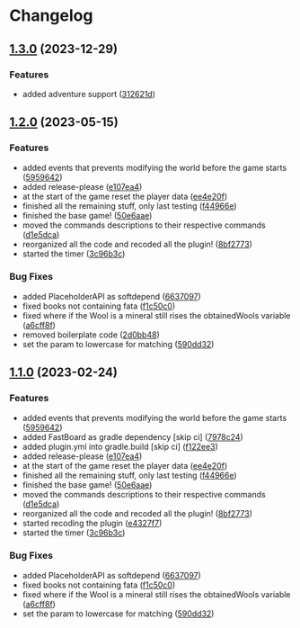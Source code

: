 # Changelog

## [1.3.0](https://github.com/vicen621/CTM-Vanilla/compare/v1.2.0...v1.3.0) (2023-12-29)


### Features

* added adventure support ([312621d](https://github.com/vicen621/CTM-Vanilla/commit/312621db091e877a99d1b9e74ee5e4b5711145b7))

## [1.2.0](https://github.com/vicen621/CTM-Vanilla/compare/v1.1.0...v1.2.0) (2023-05-15)


### Features

* added events that prevents modifying the world before the game starts ([5959642](https://github.com/vicen621/CTM-Vanilla/commit/5959642b5b7ad2f84fe9986a89a1d79a65d5f62d))
* added release-please ([e107ea4](https://github.com/vicen621/CTM-Vanilla/commit/e107ea4cb4a74681853a609e2c20a96b46b0fb53))
* at the start of the game reset the player data ([ee4e20f](https://github.com/vicen621/CTM-Vanilla/commit/ee4e20ff23b48f415f6fe9341387d90a97d638dc))
* finished all the remaining stuff, only last testing ([f44966e](https://github.com/vicen621/CTM-Vanilla/commit/f44966e662f2e5e95736977b1bce25c518c0ed4a))
* finished the base game! ([50e6aae](https://github.com/vicen621/CTM-Vanilla/commit/50e6aae31d22eca6a96d2f0e5d1927b3b7e809d7))
* moved the commands descriptions to their respective commands ([d1e5dca](https://github.com/vicen621/CTM-Vanilla/commit/d1e5dca142cdff605f549db76ff09b4061321a95))
* reorganized all the code and recoded all the plugin! ([8bf2773](https://github.com/vicen621/CTM-Vanilla/commit/8bf277348e06ebe228101b59997e04ac33c686e9))
* started the timer ([3c96b3c](https://github.com/vicen621/CTM-Vanilla/commit/3c96b3c333e753350aaeb2e03c2ab88b118624c4))


### Bug Fixes

* added PlaceholderAPI as softdepend ([6637097](https://github.com/vicen621/CTM-Vanilla/commit/663709724273653d1eca033e2653bd13ce398df5))
* fixed books not containing fata ([f1c50c0](https://github.com/vicen621/CTM-Vanilla/commit/f1c50c06600da65947c353e2e4f45b13bc4cd917))
* fixed where if the Wool is a mineral still rises the obtainedWools variable ([a6cff8f](https://github.com/vicen621/CTM-Vanilla/commit/a6cff8fd10d69d2bec2e0115bf33ccef882de060))
* removed boilerplate code ([2d0bb48](https://github.com/vicen621/CTM-Vanilla/commit/2d0bb485966135502ba711a2c06f2434ae8ab5f1))
* set the param to lowercase for matching ([590dd32](https://github.com/vicen621/CTM-Vanilla/commit/590dd32b02dcf4e1801abd0b1205800e242c201a))

## [1.1.0](https://github.com/vicen621/CTM-Vanilla/compare/v1.0.0...v1.1.0) (2023-02-24)


### Features

* added events that prevents modifying the world before the game starts ([5959642](https://github.com/vicen621/CTM-Vanilla/commit/5959642b5b7ad2f84fe9986a89a1d79a65d5f62d))
* added FastBoard as gradle dependency [skip ci] ([7978c24](https://github.com/vicen621/CTM-Vanilla/commit/7978c2412891bad941fad7a3d5826aaba25b4fdf))
* added plugin.yml into gradle.build [skip ci] ([f122ee3](https://github.com/vicen621/CTM-Vanilla/commit/f122ee34301ce845ae6b6fb8a9ea93bcd4c3efea))
* added release-please ([e107ea4](https://github.com/vicen621/CTM-Vanilla/commit/e107ea4cb4a74681853a609e2c20a96b46b0fb53))
* at the start of the game reset the player data ([ee4e20f](https://github.com/vicen621/CTM-Vanilla/commit/ee4e20ff23b48f415f6fe9341387d90a97d638dc))
* finished all the remaining stuff, only last testing ([f44966e](https://github.com/vicen621/CTM-Vanilla/commit/f44966e662f2e5e95736977b1bce25c518c0ed4a))
* finished the base game! ([50e6aae](https://github.com/vicen621/CTM-Vanilla/commit/50e6aae31d22eca6a96d2f0e5d1927b3b7e809d7))
* moved the commands descriptions to their respective commands ([d1e5dca](https://github.com/vicen621/CTM-Vanilla/commit/d1e5dca142cdff605f549db76ff09b4061321a95))
* reorganized all the code and recoded all the plugin! ([8bf2773](https://github.com/vicen621/CTM-Vanilla/commit/8bf277348e06ebe228101b59997e04ac33c686e9))
* started recoding the plugin ([e4327f7](https://github.com/vicen621/CTM-Vanilla/commit/e4327f7ace8f226458a6b4ff9f6827b7bcbf5863))
* started the timer ([3c96b3c](https://github.com/vicen621/CTM-Vanilla/commit/3c96b3c333e753350aaeb2e03c2ab88b118624c4))


### Bug Fixes

* added PlaceholderAPI as softdepend ([6637097](https://github.com/vicen621/CTM-Vanilla/commit/663709724273653d1eca033e2653bd13ce398df5))
* fixed books not containing fata ([f1c50c0](https://github.com/vicen621/CTM-Vanilla/commit/f1c50c06600da65947c353e2e4f45b13bc4cd917))
* fixed where if the Wool is a mineral still rises the obtainedWools variable ([a6cff8f](https://github.com/vicen621/CTM-Vanilla/commit/a6cff8fd10d69d2bec2e0115bf33ccef882de060))
* set the param to lowercase for matching ([590dd32](https://github.com/vicen621/CTM-Vanilla/commit/590dd32b02dcf4e1801abd0b1205800e242c201a))
